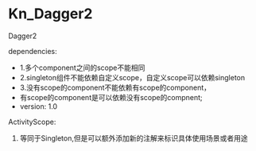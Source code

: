 # Kn_Dagger2
Dagger2

dependencies:
 * 1.多个component之间的scope不能相同
 * 2.singleton组件不能依赖自定义scope，自定义scope可以依赖singleton
 * 3.没有scope的component不能依赖有scope的component，
 *   有scope的component是可以依赖没有scope的compnent;
 *    version: 1.0

 ActivityScope:
 1. 等同于Singleton,但是可以额外添加新的注解来标识具体使用场景或者用途

